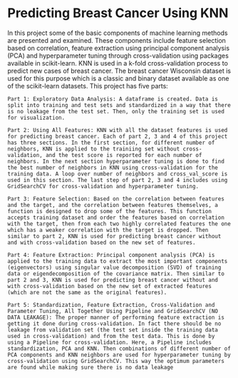 # Predicting Breast Cancer Using KNN

In this project some of the basic components of machine learning methods are presented and examined. These components include feature selection based on correlation, feature extraction using principal component analysis (PCA) and hyperparameter tuning through cross-validation using packages available in scikit-learn. KNN is used in a k-fold cross-validation process to predict new cases of breast cancer. The breast cancer Wisconsin dataset is used for this purpose which is a classic and binary dataset available as one of the scikit-learn datasets. This project has five parts:

    Part 1: Exploratory Data Analysis: A dataframe is created. Data is split into training and test sets and standardized in a way that there is no leakage from the test set. Then, only the training set is used for visualization.

    Part 2: Using All Features: KNN with all the dataset features is used for predicting breast cancer. Each of part 2, 3 and 4 of this project has three sections. In the first section, for different number of neighbors, KNN is applied to the trainiing set without cross-validation, and the test score is reported for each number of neighbors. In the next section hyperparameter tuning is done to find the best number of neighbors in KNN using cross-validation for the training data. A loop over number of neighbors and cross_val_score is used in this section. The last step of part 2, 3 and 4 includes using GridSearchCV for cross-validation and hyperparameter tuning.

    Part 3: Feature Selection: Based on the correlation between features and the target, and the correlation between features themselves, a function is designed to drop some of the features. This function accepts training dataset and order the features based on correlation with the target, then from each two highly correlated features the one which has a weaker correlation with the target is dropped. Then similar to part 2, KNN is used for predicting breast cancer without and with cross-validation based on the new set of features.

    Part 4: Feature Extraction: Principal component analysis (PCA) is applied to the training data to extract the most important components (eigenvectors) using singular value decomposition (SVD) of training data or eigendecomposition of the covariance matrix. Then similar to part 2 and 3, KNN is used for predicting breast cancer without and with cross-validation based on the new set of extracted features (which are not the same as the original features).

    Part 5: Standardization, Feature Extraction, Cross-Validation and Parameter Tuning, All Together Using Pipeline and GridSearchCV (NO DATA LEAKAGE): The proper manner of performing feature extraction is getting it done during cross-validation. In fact there should be no leakage from validation set (the test set inside the training data used in cross-validation) and from the test data. This is done by using a Pipeline for cross-validation. Here, a Pipeline includes standardization, PCA and KNN. Then combinations of different number of PCA components and KNN neighbors are used for hyperparameter tuning by cross-validation using GridSearchCV. This way the optimum parameters are found while making sure there is no data leakage
